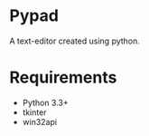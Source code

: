 # Pypad
A text-editor created using python.
# Requirements
  * Python 3.3+
  * tkinter
  * win32api
